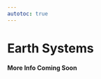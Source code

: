 ```yaml
---
autotoc: true
---
```


<slot name="/events/gcc2024/header" />
<div class="text-center">

# Earth Systems

**More Info Coming Soon**
</div>
